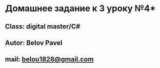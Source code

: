 # Домашнее задание к 3 уроку №4*

## Class: digital master/C#

## Autor: Belov Pavel

## mail: belou1828@gmail.com
